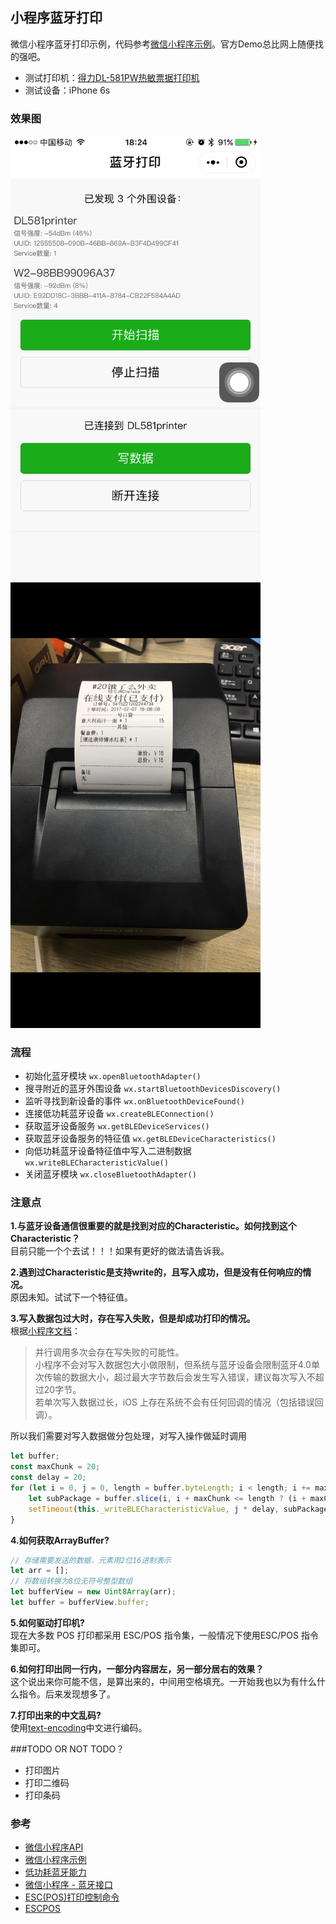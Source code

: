 ## 小程序蓝牙打印
微信小程序蓝牙打印示例，代码参考[微信小程序示例](https://github.com/wechat-miniprogram/miniprogram-demo)。官方Demo总比网上随便找的强吧。

* 测试打印机：[得力DL-581PW热敏票据打印机](https://item.jd.com/4606603.html)
* 测试设备：iPhone 6s

### 效果图
<div>
    <img src="img/screen1.PNG" width="400"><img src="img/screen2.PNG" width="400">
</div>

### 流程
* 初始化蓝牙模块 `wx.openBluetoothAdapter()`
* 搜寻附近的蓝牙外围设备 `wx.startBluetoothDevicesDiscovery()`
* 监听寻找到新设备的事件 `wx.onBluetoothDeviceFound()`
* 连接低功耗蓝牙设备 `wx.createBLEConnection()`
* 获取蓝牙设备服务 `wx.getBLEDeviceServices()`
* 获取蓝牙设备服务的特征值 `wx.getBLEDeviceCharacteristics()`
* 向低功耗蓝牙设备特征值中写入二进制数据 `wx.writeBLECharacteristicValue()`
* 关闭蓝牙模块 `wx.closeBluetoothAdapter()`

### 注意点
**1.与蓝牙设备通信很重要的就是找到对应的Characteristic。如何找到这个Characteristic？**  
目前只能一个个去试！！！如果有更好的做法请告诉我。

**2.遇到过Characteristic是支持write的，且写入成功，但是没有任何响应的情况。**  
原因未知。试试下一个特征值。

**3.写入数据包过大时，存在写入失败，但是却成功打印的情况。**  
根据[小程序文档](https://developers.weixin.qq.com/miniprogram/dev/api/wx.writeBLECharacteristicValue.html)：
> 并行调用多次会存在写失败的可能性。  
小程序不会对写入数据包大小做限制，但系统与蓝牙设备会限制蓝牙4.0单次传输的数据大小，超过最大字节数后会发生写入错误，建议每次写入不超过20字节。  
若单次写入数据过长，iOS 上存在系统不会有任何回调的情况（包括错误回调）。  

所以我们需要对写入数据做分包处理，对写入操作做延时调用
```javascript
let buffer;
const maxChunk = 20;
const delay = 20;
for (let i = 0, j = 0, length = buffer.byteLength; i < length; i += maxChunk, j++) {
    let subPackage = buffer.slice(i, i + maxChunk <= length ? (i + maxChunk) : length);
    setTimeout(this._writeBLECharacteristicValue, j * delay, subPackage);
}
```

**4.如何获取ArrayBuffer?**
```javascript
// 存储需要发送的数据，元素用2位16进制表示
let arr = [];
// 将数组转换为8位无符号整型数组
let bufferView = new Uint8Array(arr);
let buffer = bufferView.buffer;
```

**5.如何驱动打印机?**  
现在大多数 POS 打印都采用 ESC/POS 指令集，一般情况下使用ESC/POS 指令集即可。

**6.如何打印出同一行内，一部分内容居左，另一部分居右的效果？**  
这个说出来你可能不信，是算出来的，中间用空格填充。一开始我也以为有什么什么指令。后来发现想多了。

**7.打印出来的中文乱码?**  
使用[text-encoding](https://github.com/inexorabletash/text-encoding)中文进行编码。

###TODO OR NOT TODO？
* 打印图片
* 打印二维码
* 打印条码

### 参考
* [微信小程序API](https://developers.weixin.qq.com/miniprogram/dev/api/)
* [微信小程序示例](https://github.com/wechat-miniprogram/miniprogram-demo)
* [低功耗蓝牙能力](https://developers.weixin.qq.com/community/develop/doc/0008acd004ccd86b37d649ee55b009?highLine=%25E8%2593%259D%25E7%2589%2599)
* [微信小程序 - 蓝牙接口](https://www.jianshu.com/p/d01dbca67461)
* [ESC(POS)打印控制命令](http://www.xmjjdz.com/downloads/manual/cn/ESC(POS)%E6%89%93%E5%8D%B0%E6%8E%A7%E5%88%B6%E5%91%BD%E4%BB%A4.pdf)
* [ESCPOS](https://github.com/song940/node-escpos)
